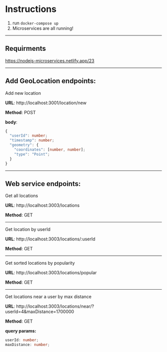 # Instructions

1. run `docker-compose up`
2. Microservices are all running!

---

## Requirments

https://nodejs-microservices.netlify.app/23

---

## Add GeoLocation endpoints:

Add new location

**URL**: http://localhost:3001/location/new

**Method**: POST

**body**:

```typescript
{
  "userId": number;
  "timestamp": number;
  "geometry": {
    "coordinates": [number, number];
    "type": "Point";
  }
}
```

---

## Web service endpoints:

Get all locations

**URL**: http://localhost:3003/locations

**Method**: GET

---

Get location by userId

**URL**: http://localhost:3003/locations/:userId

**Method**: GET

---

Get sorted locations by popularity

**URL**: http://localhost:3003/locations/popular

**Method**: GET

---

Get locations near a user by max distance

**URL**: http://localhost:3003/locations/near/?userId=4&maxDistance=1700000

**Method**: GET

**query params:**

```typescript
userId: number;
maxDistance: number;
```
